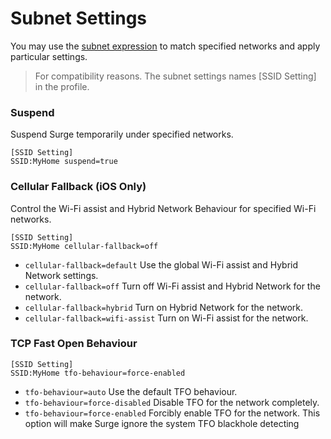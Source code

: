 Subnet Settings
===============

You may use the [subnet expression](../rule/subnet.html) to match specified networks and apply particular settings.

> For compatibility reasons. The subnet settings names \[SSID Setting\] in the profile.

### Suspend

Suspend Surge temporarily under specified networks.

    [SSID Setting]
    SSID:MyHome suspend=true
    

### Cellular Fallback (iOS Only)

Control the Wi-Fi assist and Hybrid Network Behaviour for specified Wi-Fi networks.

    [SSID Setting]
    SSID:MyHome cellular-fallback=off
    

*   `cellular-fallback=default` Use the global Wi-Fi assist and Hybrid Network settings.
*   `cellular-fallback=off` Turn off Wi-Fi assist and Hybrid Network for the network.
*   `cellular-fallback=hybrid` Turn on Hybrid Network for the network.
*   `cellular-fallback=wifi-assist` Turn on Wi-Fi assist for the network.

### TCP Fast Open Behaviour

    [SSID Setting]
    SSID:MyHome tfo-behaviour=force-enabled
    

*   `tfo-behaviour=auto` Use the default TFO behaviour.
*   `tfo-behaviour=force-disabled` Disable TFO for the network completely.
*   `tfo-behaviour=force-enabled` Forcibly enable TFO for the network. This option will make Surge ignore the system TFO blackhole detecting mechanism.

### DNS Override

Override the DNS settings for specified networks.

    [SSID Setting]
    SSID:MyHome dns-server=8.8.8.8,encrypted-dns-server=https://1.1.1.1/
    

If the encrypted DNS is configured in the global DNS settings. You must explicitly input the keyword `off` below to use the traditional DNS.

    [SSID Setting]
    SSID:MyHome dns-server=8.8.8.8,encrypted-dns-server=off
